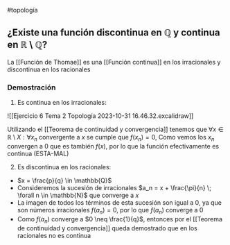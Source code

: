 #topología 

## ¿Existe una función discontinua en $\mathbb{Q}$ y continua en $\mathbb{R} \setminus \mathbb{Q}$?

La [[Función de Thomae]] es una [[Función continua]] en los irracionales y discontinua en los racionales

### Demostración

1. Es continua en los irracionales:

![[Ejercicio 6 Tema 2 Topología 2023-10-31 16.46.32.excalidraw]]

Utilizando el [[Teorema de continuidad y convergencia]] tenemos que $\forall x \in \mathbb{R} \setminus X :\forall x_n \text{ convergente a } x \text{ se cumple que } f(x_n)=0$, Como vemos los $x_n$ convergen a 0 que es también $f(x)$, por lo que la función efectivamente es continua (ESTA-MAL)


2. Es discontinua en los racionales:

- $x = \frac{p}{q} \in \mathbb{Q}$
- Consideremos la sucesión de irracionales $a_n = x + \frac{\pi}{n} \; \forall n \in \mathbb{N}$ que converge a $x$
- La imagen de todos los términos de esta sucesión son igual a 0, ya que son números irracionales $f(a_n)=0$, por lo que $f(a_n)$ converge a 0 
- Como $f(a_n)$ converge a $0 \neq \frac{1}{q}$, entonces por el [[Teorema de continuidad y convergencia]] queda demostrado que en los racionales no es continua
